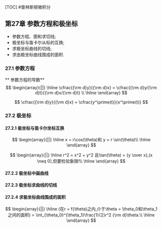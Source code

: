 [TOC]
#普林斯顿微积分

## 第27章 参数方程和极坐标
- 参数方程、图和求切线;
- 极坐标与笛卡尔从标的互换;
- 求极坐标曲线的切线;
- 求由极坐标曲线围成的面积.

### 27.1 参数方程
** 参数方程的导数**
$$
\begin{array}{||}
\hline
\cfrac{{\rm d}y}{{\rm d}x} = \cfrac{{\rm d}y/{\rm d}t}{{\rm d}x/{\rm d}t} \\
\hline
\end{array}
$$

$$
\cfrac{{\rm d}y}{{\rm d}x} = \cfrac{y^\prime(t)}{x^\prime(t)}
$$
### 27.2 极坐标
#### 27.2.1 极坐标与笛卡尔坐标互换

$$
\begin{array}{||}
\hline
x = r\cos(\theta)和 y = r \sin(\theta)\\
\hline
\end{array}
$$

$$
\begin{array}{||}
\hline
r^2 = x^2 + y^2 且\tan(\theta) = {y \over x},(x \neq 0),但要检验象限!\\
\hline
\end{array}
$$
#### 27.2.2 极坐标中画曲线
#### 27.2.3 极坐标求曲线的切线
#### 27.2.4 求极坐标曲线围成的面积
$$
\begin{array}{||}
\hline
(在r = f(\theta)之内,介于\theta = \theta_0和\theta_1之间的面积) = \int_{\theta_0}^{\theta_1}\frac{1}{2}r^2 {\rm d}\theta.\\
\hline
\end{array}
$$